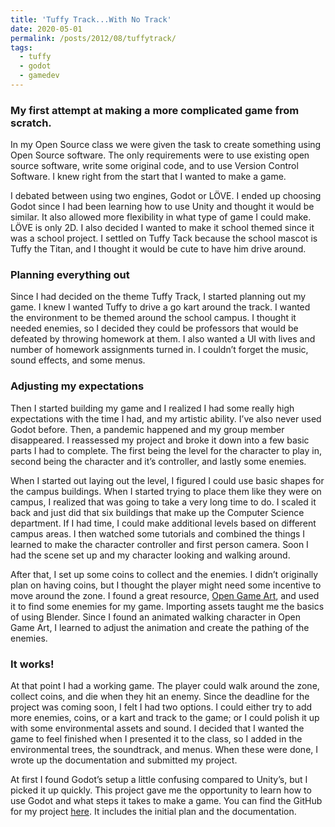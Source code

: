 ```yaml
---
title: 'Tuffy Track...With No Track'
date: 2020-05-01
permalink: /posts/2012/08/tuffytrack/
tags:
  - tuffy
  - godot
  - gamedev
---
```


### My first attempt at making a more complicated game from scratch.

In my Open Source class we were given the task to create something using Open Source software. The only requirements were to use existing open source software, write some original code, and to use Version Control Software. I knew right from the start that I wanted to make a game.

I debated between using two engines, Godot or LÖVE. I ended up choosing Godot since I had been learning how to use Unity and thought it would be similar. It also allowed more flexibility in what type of game I could make. LÖVE is only 2D. I also decided I wanted to make it school themed since it was a school project. I settled on Tuffy Tack because the school mascot is Tuffy the Titan, and I thought it would be cute to have him drive around.

### Planning everything out

Since I had decided on the theme Tuffy Track, I started planning out my game. I knew I wanted Tuffy to drive a go kart around the track. I wanted the environment to be themed around the school campus. I thought it needed enemies, so I decided they could be professors that would be defeated by throwing homework at them. I also wanted a UI with lives and number of homework assignments turned in. I couldn’t forget the music, sound effects, and some menus.

### Adjusting my expectations
Then I started building my game and I realized I had some really high expectations with the time I had, and my artistic ability. I’ve also never used Godot before. Then, a pandemic happened and my group member disappeared. I reassessed my project and broke it down into a few basic parts I had to complete. The first being the level for the character to play in, second being the character and it’s controller, and lastly some enemies.

When I started out laying out the level, I figured I could use basic shapes for the campus buildings. When I started trying to place them like they were on campus, I realized that was going to take a very long time to do. I scaled it back and just did that six buildings that make up the Computer Science department. If I had time, I could make additional levels based on different campus areas. I then watched some tutorials and combined the things I learned to make the character controller and first person camera. Soon I had the scene set up and my character looking and walking around.

After that, I set up some coins to collect and the enemies. I didn’t originally plan on having coins, but I thought the player might need some incentive to move around the zone. I found a great resource, [Open Game Art](http://www.opengameart.org), and used it to find some enemies for my game. Importing assets taught me the basics of using Blender. Since I found an animated walking character in Open Game Art, I learned to adjust the animation and create the pathing of the enemies.

### It works!

At that point I had a working game. The player could walk around the zone, collect coins, and die when they hit an enemy. Since the deadline for the project was coming soon, I felt I had two options. I could either try to add more enemies, coins, or a kart and track to the game; or I could polish it up with some environmental assets and sound. I decided that I wanted the game to feel finished when I presented it to the class, so I added in the environmental trees, the soundtrack, and menus. When these were done, I wrote up the documentation and submitted my project.

At first I found Godot’s setup a little confusing compared to Unity’s, but I picked it up quickly. This project gave me the opportunity to learn how to use Godot and what steps it takes to make a game. You can find the GitHub for my project [here](https://github.com/JenniTheDev/TuffyTrack). It includes the initial plan and the documentation.
  